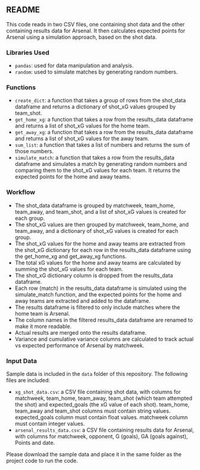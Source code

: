## README

This code reads in two CSV files, one containing shot data and the other containing results data for Arsenal. It then calculates expected points for Arsenal using a simulation approach, based on the shot data.

### Libraries Used
- `pandas`: used for data manipulation and analysis.
- `random`: used to simulate matches by generating random numbers.

### Functions
- `create_dict`: a function that takes a group of rows from the shot_data dataframe and returns a dictionary of shot_xG values grouped by team_shot.
- `get_home_xg`: a function that takes a row from the results_data dataframe and returns a list of shot_xG values for the home team.
- `get_away_xg`: a function that takes a row from the results_data dataframe and returns a list of shot_xG values for the away team.
- `sum_list`: a function that takes a list of numbers and returns the sum of those numbers.
- `simulate_match`: a function that takes a row from the results_data dataframe and simulates a match by generating random numbers and comparing them to the shot_xG values for each team. It returns the expected points for the home and away teams.

### Workflow
- The shot_data dataframe is grouped by matchweek, team_home, team_away, and team_shot, and a list of shot_xG values is created for each group.
- The shot_xG values are then grouped by matchweek, team_home, and team_away, and a dictionary of shot_xG values is created for each group.
- The shot_xG values for the home and away teams are extracted from the shot_xG dictionary for each row in the results_data dataframe using the get_home_xg and get_away_xg functions.
- The total xG values for the home and away teams are calculated by summing the shot_xG values for each team.
- The shot_xG dictionary column is dropped from the results_data dataframe.
- Each row (match) in the results_data dataframe is simulated using the simulate_match function, and the expected points for the home and away teams are extracted and added to the dataframe.
- The results dataframe is filtered to only include matches where the home team is Arsenal.
- The column names in the filtered results_data dataframe are renamed to make it more readable.
- Actual results are merged onto the results dataframe.
- Variance and cumulative variance columns are calculated to track actual vs expected performance of Arsenal by matchweek.

### Input Data
Sample data is included in the `data` folder of this repository. The following files are included:

- `xg_shot_data.csv`: a CSV file containing shot data, with columns for matchweek, team_home, team_away, team_shot (which team attempted the shot) and expected_goals (the xG value of each shot). team_home, team_away and team_shot columns must contain string values. expected_goals column must contain float values. matchweek column must contain integer values.
- `arsenal_results_data.csv`: a CSV file containing results data for Arsenal, with columns for matchweek, opponent, G (goals), GA (goals against), Points and date.

Please download the sample data and place it in the same folder as the project code to run the code.
